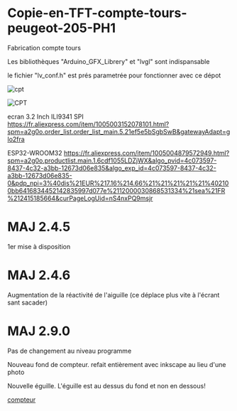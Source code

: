 # Copie-en-TFT-compte-tours-peugeot-205-PH1
Fabrication compte tours

Les bibliothèques "Arduino_GFX_Librery" et "lvgl" sont indispansable

le fichier "lv_conf.h" est prés parametrée pour fonctionner avec ce dépot

![cpt](https://user-images.githubusercontent.com/97837322/236664198-fcbd0d13-93a2-4fe0-8e99-db965c4fc4ce.PNG)

![CPT](https://user-images.githubusercontent.com/97837322/236664206-7c1b42e6-860a-4ac4-8155-590290869f23.jpg)

ecran 3.2 Inch ILI9341 SPI https://fr.aliexpress.com/item/1005003152078101.html?spm=a2g0o.order_list.order_list_main.5.21ef5e5bSgbSwB&gatewayAdapt=glo2fra

ESP32-WROOM32 https://fr.aliexpress.com/item/1005004879572949.html?spm=a2g0o.productlist.main.1.6cdf1055LDZjWX&algo_pvid=4c073597-8437-4c32-a3bb-12673d06e835&algo_exp_id=4c073597-8437-4c32-a3bb-12673d06e835-0&pdp_npi=3%40dis%21EUR%217.16%214.66%21%21%21%21%21%402100bb6416834452142835997d077e%2112000030868531334%21sea%21FR%212415185664&curPageLogUid=nS4nxPQ9msjr

# MAJ 2.4.5
1er mise à disposition

# MAJ 2.4.6
Augmentation de la réactivité de l'aiguille (ce déplace plus vite à l'écrant sant sacader)

# MAJ 2.9.0
Pas de changement au niveau programme

Nouveau fond de compteur. refait entièrement avec inkscape au lieu d'une photo

Nouvelle éguille. L'éguille est au dessus du fond et non en dessous!

[compteur](https://github.com/lemarsienvoyageur/Copie-en-TFT-compte-tours-peugeot-205-PH1/assets/97837322/d940418c-11eb-4e1b-833c-3920263c39bb)
